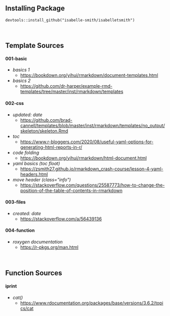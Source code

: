 ## Installing Package  
`devtools::install_github("isabelle-smith/isabelletsmith")`



&nbsp;  



## Template Sources  

#### 001-basic  
- *basics 1*  
  - https://bookdown.org/yihui/rmarkdown/document-templates.html  
- *basics 2*  
  - https://github.com/dr-harper/example-rmd-templates/tree/master/inst/rmarkdown/templates  


#### 002-css  
- *updated: date*  
  - https://github.com/brad-cannell/templates/blob/master/inst/rmarkdown/templates/no_output/skeleton/skeleton.Rmd  
- *toc*  
  - https://www.r-bloggers.com/2020/08/useful-yaml-options-for-generating-html-reports-in-r/  
- *code folding*  
  - https://bookdown.org/yihui/rmarkdown/html-document.html  
- *yaml basics (toc float)*  
  - https://zsmith27.github.io/rmarkdown_crash-course/lesson-4-yaml-headers.html  
- *move header (class="info")*  
  - https://stackoverflow.com/questions/25587773/how-to-change-the-position-of-the-table-of-contents-in-rmarkdown  


#### 003-files  
- *created: date*  
  - https://stackoverflow.com/a/56439136


#### 004-function  
- *roxygen documentation*  
  - https://r-pkgs.org/man.html  



&nbsp;  



## Function Sources  

#### iprint  
- *cat()*  
  - https://www.rdocumentation.org/packages/base/versions/3.6.2/topics/cat

